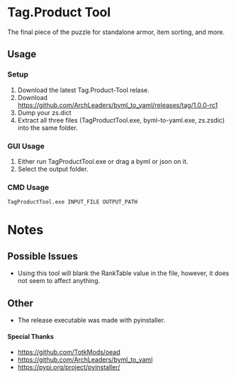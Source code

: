 # Tag.Product Tool
The final piece of the puzzle for standalone armor, item sorting, and more.

## Usage
### Setup
1. Download the latest Tag.Product-Tool relase.
2. Download https://github.com/ArchLeaders/byml_to_yaml/releases/tag/1.0.0-rc1
3. Dump your zs.dict
4. Extract all three files (TagProductTool.exe, byml-to-yaml.exe, zs.zsdic) into the same folder.

### GUI Usage
1. Either run TagProductTool.exe or drag a byml or json on it.
2. Select the output folder.

### CMD Usage
`TagProductTool.exe INPUT_FILE OUTPUT_PATH`

# Notes
## Possible Issues
- Using this tool will blank the RankTable value in the file, however, it does not seem to affect anything.
## Other
- The release executable was made with pyinstaller.
#### Special Thanks
- https://github.com/TotkMods/oead
- https://github.com/ArchLeaders/byml_to_yaml
- https://pypi.org/project/pyinstaller/
